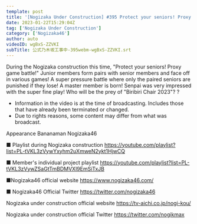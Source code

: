 ```yaml
---
template: post
title: '[Nogizaka Under Construction] #395 Protect your seniors! Proxy game battle!'
date: 2023-01-22T15:29:04Z
tag: ['Nogizaka Under Construction']
category: ['Nogizaka46']
author: auto 
videoID: wgBxS-ZZVKI
subTitle: 公式乃木坂工事中-395webm-wgBxS-ZZVKI.srt
---
```

During the Nogizaka construction this time, "Protect your seniors! Proxy game battle!"
Junior members form pairs with senior members and face off in various games!
A super pressure battle where only the paired seniors are punished if they lose!
A master member is born! Senpai was very impressed with the super fine play!
Who will be the prey of "Biribiri Chair 2023"? ?

* Information in the video is at the time of broadcasting. Includes those that have already been terminated or changed.
* Due to rights reasons, some content may differ from what was broadcast.

Appearance
Bananaman Nogizaka46

■ Playlist during Nogizaka construction
https://youtube.com/playlist?list=PL-tVKL3zVywYxyhm2uXmweN2ykt1HjwCQ

■ Member's individual project playlist
https://youtube.com/playlist?list=PL-tVKL3zVywZSaGtTmBDMVXl9EmSiTxJB

■Nogizaka46 official website
https://www.nogizaka46.com/

■ Nogizaka46 Official Twitter
https://twitter.com/nogizaka46

Nogizaka under construction official website
https://tv-aichi.co.jp/nogi-kou/

Nogizaka under construction official Twitter
https://twitter.com/nogikmax
